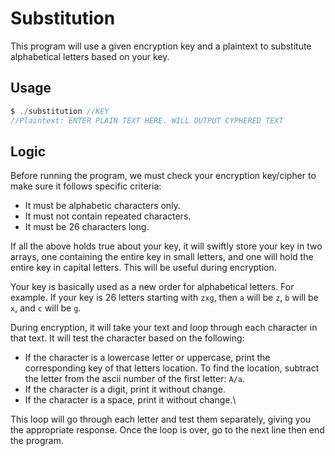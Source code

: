 # Substitution

This program will use a given encryption key and a plaintext to substitute alphabetical letters based on your key.

## Usage

```C
$ ./substitution //KEY
//Plaintext: ENTER PLAIN TEXT HERE. WILL OUTPUT CYPHERED TEXT
```

## Logic

Before running the program, we must check your encryption key/cipher to make sure it follows specific criteria:

* It must be alphabetic characters only.
* It must not contain repeated characters.
* It must be 26 characters long.

If all the above holds true about your key, it will swiftly store your key in two arrays, one containing the entire key in small letters, and one will hold the entire key in capital letters. This will be useful during encryption.

Your key is basically used as a new order for alphabetical letters. For example. If your key is 26 letters starting with `zxg`, then `a` will be `z`, `b` will be `x`, and `c` will be `g`.

During encryption, it will take your text and loop through each character in that text. It will test the character based on the following:

* If the character is a lowercase letter or uppercase, print the corresponding key of that letters location. To find the location, subtract the letter from the ascii number of the first letter: `A/a`.
* If the character is a digit, print it without change.
* If the character is a space, print it without change.\

This loop will go through each letter and test them separately, giving you the appropriate response. Once the loop is over, go to the next line then end the program.
